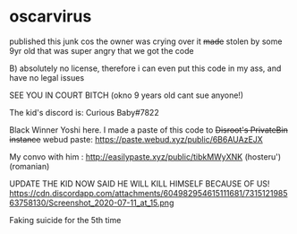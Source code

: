 # oscarvirus

published this junk cos the owner was crying over it
~~made~~ stolen by some 9yr old that was super angry that we got the code

B) absolutely no license, therefore i can even put this code in my ass, and have no legal issues


SEE YOU IN COURT BITCH (okno 9 years old cant sue anyone!)


The kid's discord is: Curious Baby#7822


 Black Winner Yoshi here. I made a paste of this code to ~~Disroot's PrivateBin instance~~ webud paste:    https://paste.webud.xyz/public/6B6AUAzEJX
 
 
 My convo with him : http://easilypaste.xyz/public/tibkMWyXNK
(hosteru') (romanian)


UPDATE
THE KID NOW SAID HE WILL KILL HIMSELF BECAUSE OF US!
https://cdn.discordapp.com/attachments/604982954615111681/731512198563758130/Screenshot_2020-07-11_at_15.png

Faking suicide
for the 5th time

